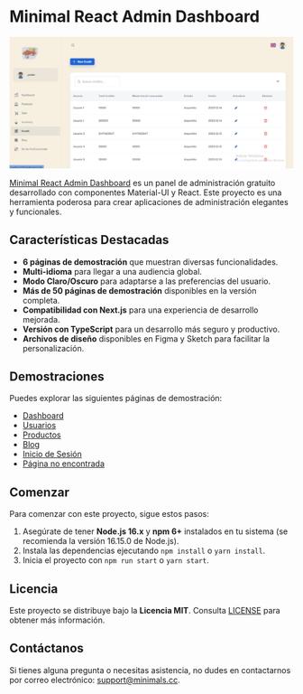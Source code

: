 # Minimal React Admin Dashboard

![Preview](public/assets/preview.jpg)

[Minimal React Admin Dashboard](https://minimal-kit-react.vercel.app/) es un panel de administración gratuito desarrollado con componentes Material-UI y React. Este proyecto es una herramienta poderosa para crear aplicaciones de administración elegantes y funcionales.

## Características Destacadas

- **6 páginas de demostración** que muestran diversas funcionalidades.
- **Multi-idioma** para llegar a una audiencia global.
- **Modo Claro/Oscuro** para adaptarse a las preferencias del usuario.
- **Más de 50 páginas de demostración** disponibles en la versión completa.
- **Compatibilidad con Next.js** para una experiencia de desarrollo mejorada.
- **Versión con TypeScript** para un desarrollo más seguro y productivo.
- **Archivos de diseño** disponibles en Figma y Sketch para facilitar la personalización.

## Demostraciones

Puedes explorar las siguientes páginas de demostración:

- [Dashboard](http:///dashboard/app)
- [Usuarios](https://minimal-kit-react.vercel.app/dashboard/user)
- [Productos](https://minimal-kit-react.vercel.app/dashboard/products)
- [Blog](https://minimal-kit-react.vercel.app/dashboard/blog)
- [Inicio de Sesión](https://minimal-kit-react.vercel.app/login)
- [Página no encontrada](https://minimal-kit-react.vercel.app/404)

## Comenzar

Para comenzar con este proyecto, sigue estos pasos:

1. Asegúrate de tener **Node.js 16.x** y **npm 6+** instalados en tu sistema (se recomienda la versión 16.15.0 de Node.js).
2. Instala las dependencias ejecutando `npm install` o `yarn install`.
3. Inicia el proyecto con `npm run start` o `yarn start`.

## Licencia

Este proyecto se distribuye bajo la **Licencia MIT**. Consulta [LICENSE](https://github.com/minimal-ui-kit/minimal.free/blob/main/LICENSE.md) para obtener más información.

## Contáctanos

Si tienes alguna pregunta o necesitas asistencia, no dudes en contactarnos por correo electrónico: [support@minimals.cc](jossajhon123454@gmail.com).






